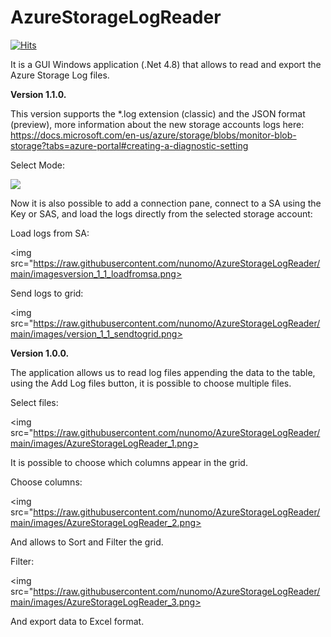 # AzureStorageLogReader

[![Hits](https://hits.seeyoufarm.com/api/count/incr/badge.svg?url=https%3A%2F%2Fgithub.com%2Fnunomo%2FAzureStorageLogReader&count_bg=%2379C83D&title_bg=%23555555&icon=&icon_color=%23E7E7E7&title=hits&edge_flat=false)](https://hits.seeyoufarm.com)

It is a GUI Windows application (.Net 4.8) that allows to read and export the Azure Storage Log files.


<b>Version 1.1.0.</b>

This version supports the *.log extension (classic) and the JSON format (preview), more information about the new storage accounts logs here: https://docs.microsoft.com/en-us/azure/storage/blobs/monitor-blob-storage?tabs=azure-portal#creating-a-diagnostic-setting

Select Mode:

<img src="https://raw.githubusercontent.com/nunomo/AzureStorageLogReader/main/images/version_1_1_selectmode.png">

Now it is also possible to add a connection pane, connect to a SA using the Key or SAS, and load the logs directly from the selected storage account:

Load logs from SA:

<img src="https://raw.githubusercontent.com/nunomo/AzureStorageLogReader/main/imagesversion_1_1_loadfromsa.png>

Send logs to grid:

<img src="https://raw.githubusercontent.com/nunomo/AzureStorageLogReader/main/images/version_1_1_sendtogrid.png>

<b>Version 1.0.0.</b>

The application allows us to read log files appending the data to the table, using the Add Log files button, it is possible to choose multiple files.

Select files:

<img src="https://raw.githubusercontent.com/nunomo/AzureStorageLogReader/main/images/AzureStorageLogReader_1.png>

It is possible to choose which columns appear in the grid.

Choose columns:

<img src="https://raw.githubusercontent.com/nunomo/AzureStorageLogReader/main/images/AzureStorageLogReader_2.png>

And allows to Sort and Filter the grid.

Filter:

<img src="https://raw.githubusercontent.com/nunomo/AzureStorageLogReader/main/images/AzureStorageLogReader_3.png>

And export data to Excel format.
